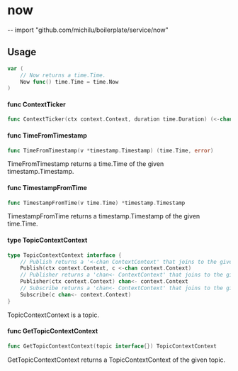 # now
--
    import "github.com/michilu/boilerplate/service/now"


## Usage

```go
var (
	// Now returns a time.Time.
	Now func() time.Time = time.Now
)
```

#### func  ContextTicker

```go
func ContextTicker(ctx context.Context, duration time.Duration) (<-chan context.Context, error)
```

#### func  TimeFromTimestamp

```go
func TimeFromTimestamp(v *timestamp.Timestamp) (time.Time, error)
```
TimeFromTimestamp returns a time.Time of the given timestamp.Timestamp.

#### func  TimestampFromTime

```go
func TimestampFromTime(v time.Time) *timestamp.Timestamp
```
TimestampFromTime returns a timestamp.Timestamp of the given time.Time.

#### type TopicContextContext

```go
type TopicContextContext interface {
	// Publish returns a '<-chan ContextContext' that joins to the given topic.
	Publish(ctx context.Context, c <-chan context.Context)
	// Publisher returns a 'chan<- ContextContext' that joins to the given topic.
	Publisher(ctx context.Context) chan<- context.Context
	// Subscribe returns a 'chan<- ContextContext' that joins to the given topic.
	Subscribe(c chan<- context.Context)
}
```

TopicContextContext is a topic.

#### func  GetTopicContextContext

```go
func GetTopicContextContext(topic interface{}) TopicContextContext
```
GetTopicContextContext returns a TopicContextContext of the given topic.
